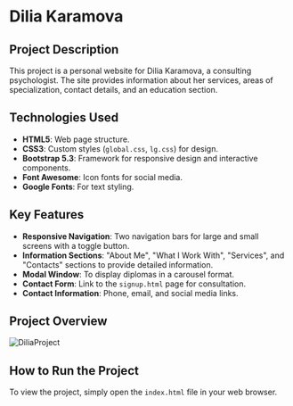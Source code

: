 # Dilia Karamova

## Project Description

This project is a personal website for Dilia Karamova, a consulting psychologist. The site provides information about her services, areas of specialization, contact details, and an education section.

## Technologies Used

- **HTML5**: Web page structure.
- **CSS3**: Custom styles (`global.css`, `lg.css`) for design.
- **Bootstrap 5.3**: Framework for responsive design and interactive components.
- **Font Awesome**: Icon fonts for social media.
- **Google Fonts**: For text styling.

## Key Features

- **Responsive Navigation**: Two navigation bars for large and small screens with a toggle button.
- **Information Sections**: "About Me", "What I Work With", "Services", and "Contacts" sections to provide detailed information.
- **Modal Window**: To display diplomas in a carousel format.
- **Contact Form**: Link to the `signup.html` page for consultation.
- **Contact Information**: Phone, email, and social media links.

## Project Overview
![DiliaProject](https://github.com/user-attachments/assets/9082890f-c10c-441d-9e9b-a6fe0a2e694b)


## How to Run the Project

To view the project, simply open the `index.html` file in your web browser.


